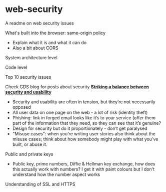 # web-security
A readme on web security issues

What's built into the browser: same-origin policy
- Explain what it is and what it can do
- Also a bit about CORS

System architecture level

Code level


Top 10 security issues


Check GDS blog for posts about security
[**Striking a balance between security and usability**](https://gds.blog.gov.uk/2014/02/10/striking-a-balance-between-security-and-usability/)
- Security and usability are often in tension, but they’re not necessarily opposed
- All user data on one page on the web - a lot of risk (identity theft)
- Phishing: link in forged email looks like it’s to your service (offer them part of the information that they need, so they can see that it’s genuine?
- Design for security but do it proportionately - don’t get paralysed
- "Misuse cases": when you’re writing user stories also think about the misuse cases; think about how somebody might play with what you’ve built, or abuse it.

Public and private keys
- Public key, prime numbers, Diffie & Hellman key exchange, how does this actually work with numbers? I get it with paint colours but I don't understand how the number aspect works

Understanding of SSL and HTTPS
